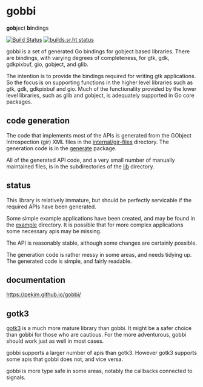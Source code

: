 # gobbi

**gob**ject **bi**ndings

[![Build Status](https://dev.azure.com/mikepilsbury/gobbi/_apis/build/status/pekim.gobbi?branchName=master)](https://dev.azure.com/mikepilsbury/gobbi/_build/latest?definitionId=1&branchName=master)
[![builds.sr.ht status](https://builds.sr.ht/~pekim/gobbi.svg)](https://builds.sr.ht/~pekim/gobbi?)

gobbi is a set of generated Go bindings for gobject based libraries.
There are bindings, with varying degrees of completeness,
for gtk, gdk, gdkpixbuf, gio, gobject, and glib.

The intention is to provide the bindings required
for writing gtk applications.
So the focus is on supporting functions in the higher level
libraries such as gtk, gdk, gdkpixbuf and gio.
Much of the functionality provided by the lower level
libraries, such as glib and gobject, is adequately supported
in Go core packages.     

## code generation
The code that implements most of the APIs is generated
from the GObject Introspection (gir) XML files in the
[internal/gir-files](internal/gir-files) directory.
The generation code is in the
[generate](internal/generate) package.

All of the generated API code,
and a very small number of manually maintained files,
is in the subdirectories of the
[lib](lib) directory.
 
## status
This library is relatively immature,
but should be perfectly servicable
if the required APIs have been generated.

Some simple example applications have been created,
and may be found in the [example](./example) directory.
It is possible that for more complex applications
some necessary apis may be missing. 

The API is reasonably stable,
although some changes are certainly possible. 

The generation code is rather messy in some areas,
and needs tidying up.
The generated code is simple, and fairly readable.

## documentation
https://pekim.github.io/gobbi/

## gotk3
[gotk3](https://github.com/gotk3/gotk3)
is a much more mature library than gobbi.
It might be a safer choice than gobbi for those who
are cautious.
For the more adventurous, gobbi should work just as
well in most cases.

gobbi supports a larger number of apis than gotk3.
However gotk3 supports some apis that gobbi does not,
and vice versa.

gobbi is more type safe in some areas,
notably the callbacks connected to signals.
